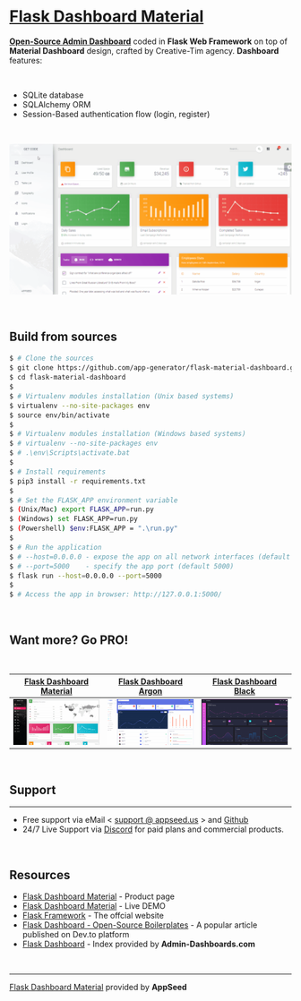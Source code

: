 # [Flask Dashboard Material](https://appseed.us/admin-dashboards/flask-material-dashboard)

**[Open-Source Admin Dashboard](https://appseed.us/admin-dashboards/flask-material-dashboard)** coded in **Flask Web Framework** on top of **Material Dashboard** design, crafted by Creative-Tim agency. **Dashboard** features:

<br />

- SQLite database
- SQLAlchemy ORM
- Session-Based authentication flow (login, register)

<br />

![Flask Dashboard Material - Open-Source Flask Dashboard.](https://raw.githubusercontent.com/app-generator/static/master/products/flask-dashboard-material-design-intro.gif)

<br />

## Build from sources

```bash
$ # Clone the sources
$ git clone https://github.com/app-generator/flask-material-dashboard.git
$ cd flask-material-dashboard
$
$ # Virtualenv modules installation (Unix based systems)
$ virtualenv --no-site-packages env
$ source env/bin/activate
$
$ # Virtualenv modules installation (Windows based systems)
$ # virtualenv --no-site-packages env
$ # .\env\Scripts\activate.bat
$ 
$ # Install requirements
$ pip3 install -r requirements.txt
$
$ # Set the FLASK_APP environment variable
$ (Unix/Mac) export FLASK_APP=run.py
$ (Windows) set FLASK_APP=run.py
$ (Powershell) $env:FLASK_APP = ".\run.py"
$
$ # Run the application
$ # --host=0.0.0.0 - expose the app on all network interfaces (default 127.0.0.1)
$ # --port=5000    - specify the app port (default 5000)  
$ flask run --host=0.0.0.0 --port=5000
$
$ # Access the app in browser: http://127.0.0.1:5000/
```

<br />

## Want more? Go PRO!

<br />

| [Flask Dashboard Material](https://appseed.us/admin-dashboards/flask-dashboard-material-pro) | [Flask Dashboard Argon](https://appseed.us/admin-dashboards/flask-dashboard-argon-pro) | [Flask Dashboard Black](https://appseed.us/admin-dashboards/flask-dashboard-black-pro) |
| --- | --- | --- |
| [![Flask Dashboard Material PRO](https://raw.githubusercontent.com/app-generator/static/master/products/flask-dashboard-material-pro-intro.gif)](https://appseed.us/admin-dashboards/flask-dashboard-material-pro)  | [![Flask Dashboard Argon PRO](https://raw.githubusercontent.com/app-generator/static/master/products/flask-dashboard-argon-pro-intro.gif)](https://appseed.us/admin-dashboards/flask-dashboard-argon-pro) | [![Flask Dashboard Black PRO](https://raw.githubusercontent.com/app-generator/static/master/products/flask-dashboard-black-pro-intro.gif)](https://appseed.us/admin-dashboards/flask-dashboard-black-pro)

<br />

## Support
---

- Free support via eMail < [support @ appseed.us](https://appseed.us/support) > and [Github](https://github.com/app-generator/flask-argon-dashboard/issues/)
- 24/7 Live Support via [Discord](https://discord.gg/fZC6hup) for paid plans and commercial products.

<br />

## Resources

- [Flask Dashboard Material](https://appseed.us/admin-dashboards/flask-material-dashboard) - Product page
- [Flask Dashboard Material](https://flask-material-dashboard.appseed.us/) - Live DEMO
- [Flask Framework](https://www.palletsprojects.com/p/flask/) - The offcial website
- [Flask Dashboard - Open-Source Boilerplates](https://dev.to/sm0ke/flask-dashboard-open-source-boilerplates-dkg) - A popular article published on Dev.to platform
- [Flask Dashboard](https://admin-dashboards.com/tags/flask-dashboard) - Index provided by **Admin-Dashboards.com**

<br />

---
[Flask Dashboard Material](https://appseed.us/admin-dashboards/flask-material-dashboard) provided by **AppSeed**
